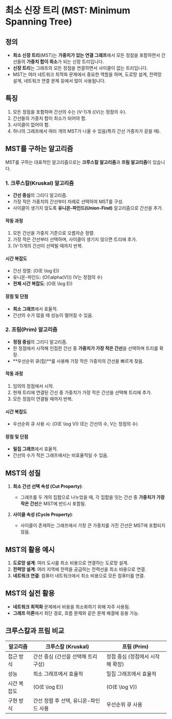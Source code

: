 # 최소 신장 트리 (MST: Minimum Spanning Tree)

## 정의

- **최소 신장 트리**(MST)는 **가중치가 있는 연결 그래프**에서 모든 정점을 포함하면서 간선들의 **가중치 합이 최소**가 되는 신장 트리입니다.
- **신장 트리**는 그래프의 모든 정점을 연결하면서 사이클이 없는 트리입니다.
- MST는 여러 네트워크 최적화 문제에서 중요한 역할을 하며, 도로망 설계, 전력망 설계, 네트워크 연결 문제 등에서 많이 사용됩니다.

## 특징

1. 모든 정점을 포함하며 간선의 수는 \(V-1\)개 (\(V\)는 정점의 수).
2. 간선들의 가중치 합이 최소가 되어야 함.
3. 사이클이 없어야 함.
4. 하나의 그래프에서 여러 개의 MST가 나올 수 있음(특히 간선 가중치가 같을 때).

## MST를 구하는 알고리즘

MST를 구하는 대표적인 알고리즘으로는 **크루스칼 알고리즘**과 **프림 알고리즘**이 있습니다.

### 1. 크루스칼(Kruskal) 알고리즘

- **간선 중심**의 그리디 알고리즘.
- 가장 작은 가중치의 간선부터 차례로 선택하여 MST를 구성.
- 사이클이 생기지 않도록 **유니온-파인드(Union-Find)** 알고리즘으로 간선을 추가.

#### 작동 과정

1. 모든 간선을 가중치 기준으로 오름차순 정렬.
2. 가장 작은 간선부터 선택하며, 사이클이 생기지 않으면 트리에 추가.
3. \(V-1\)개의 간선이 선택될 때까지 반복.

#### 시간 복잡도

- 간선 정렬: \(O(E \log E)\)
- 유니온-파인드: \(O(\alpha(V))\) (V는 정점의 수)
- **전체 시간 복잡도**: \(O(E \log E)\)

#### 장점 및 단점

- **희소 그래프**에서 효율적.
- 간선의 수가 많을 때 성능이 떨어질 수 있음.

### 2. 프림(Prim) 알고리즘

- **정점 중심**의 그리디 알고리즘.
- 한 정점에서 시작해 인접한 간선 중 **가중치가 가장 작은 간선**을 선택하며 트리를 확장.
- **우선순위 큐(힙)**를 사용해 가장 작은 가중치의 간선을 빠르게 찾음.

#### 작동 과정

1. 임의의 정점에서 시작.
2. 현재 트리에 연결된 간선 중 가중치가 가장 작은 간선을 선택해 트리에 추가.
3. 모든 정점이 연결될 때까지 반복.

#### 시간 복잡도

- 우선순위 큐 사용 시: \(O(E \log V)\) (E는 간선의 수, V는 정점의 수)

#### 장점 및 단점

- **밀집 그래프**에서 효율적.
- 간선의 수가 적은 그래프에서는 비효율적일 수 있음.

## MST의 성질

1. **최소 간선 선택 속성 (Cut Property)**:

   - 그래프를 두 개의 집합으로 나누었을 때, 각 집합을 잇는 간선 중 **가중치가 가장 작은 간선**은 MST에 반드시 포함됨.

2. **사이클 속성 (Cycle Property)**:
   - 사이클이 존재하는 그래프에서 가장 큰 가중치를 가진 간선은 MST에 포함되지 않음.

## MST의 활용 예시

1. **도로망 설계**: 여러 도시를 최소 비용으로 연결하는 도로망 설계.
2. **전력망 설계**: 여러 지역에 전력을 공급하는 전력선을 최소 비용으로 연결.
3. **네트워크 연결**: 컴퓨터 네트워크에서 최소 비용으로 모든 컴퓨터를 연결.

## MST의 실전 활용

- **네트워크 최적화** 문제에서 비용을 최소화하기 위해 자주 사용됨.
- **그래프 이론**에서 최단 경로, 흐름 문제와 같은 문제 해결에 응용 가능.

## 크루스칼과 프림 비교

| 알고리즘    | 크루스칼 (Kruskal)                    | 프림 (Prim)                      |
| ----------- | ------------------------------------- | -------------------------------- |
| 접근 방식   | 간선 중심 (간선을 선택해 트리 구성)   | 정점 중심 (정점에서 시작해 확장) |
| 성능        | 희소 그래프에서 효율적                | 밀집 그래프에서 효율적           |
| 시간 복잡도 | \(O(E \log E)\)                       | \(O(E \log V)\)                  |
| 구현 방식   | 간선 정렬 후 선택, 유니온-파인드 사용 | 우선순위 큐 사용                 |
